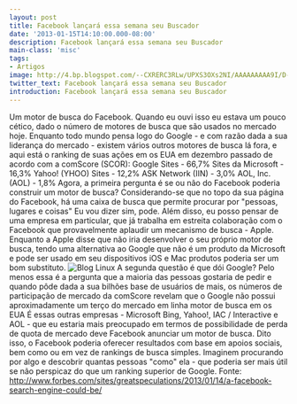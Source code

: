 ```yaml
---
layout: post
title: Facebook lançará essa semana seu Buscador
date: '2013-01-15T14:10:00.000-08:00'
description: Facebook lançará essa semana seu Buscador
main-class: 'misc'
tags:
- Artigos
image: http://4.bp.blogspot.com/--CXRERC3RLw/UPXS3OXs2NI/AAAAAAAAA9I/D-_fW2BbYQY/s72-c/facebook-buscador.jpg
twitter_text: Facebook lançará essa semana seu Buscador
introduction: Facebook lançará essa semana seu Buscador
---
```

Um motor de busca do Facebook. Quando eu ouvi isso eu estava um pouco cético, dado o número de motores de busca que são usados ​​no mercado hoje. Enquanto todo mundo pensa logo do Google - e com razão dada a sua liderança do mercado - existem vários outros motores de busca lá fora, e aqui está o ranking de suas ações em os EUA em dezembro passado de acordo com a comScore (SCOR):
 Google Sites - 66,7%
 Sites da Microsoft - 16,3%
 Yahoo! (YHOO) Sites - 12,2%
 ASK Network (IIN) - 3,0%
 AOL, Inc. (AOL) - 1,8%
Agora, a primeira pergunta é se ou não do Facebook poderia construir um motor de busca? Considerando-se que no topo da sua página do Facebook, há uma caixa de busca que permite procurar por "pessoas, lugares e coisas" Eu vou dizer sim, pode. Além disso, eu posso pensar de uma empresa em particular, que já trabalha em estreita colaboração com o Facebook que provavelmente aplaudir um mecanismo de busca - Apple. Enquanto a Apple disse que não iria desenvolver o seu próprio motor de busca, tendo uma alternativa ao Google que não é um produto da Microsoft e pode ser usado em seu dispositivos iOS e Mac produtos poderia ser um bom substituto.
![Blog Linux](http://1.bp.blogspot.com/-PnqeWOtnr3M/UPXTWUuFpxI/AAAAAAAAA9Q/lVBU2G1-8uA/s400/facebook-event-invite.jpg "Blog Linux")
A segunda questão é que dói Google? Pelo menos essa é a pergunta que a maioria das pessoas gostaria de pedir e quando pôde dada a sua bilhões base de usuários de mais, os números de participação de mercado da comScore revelam que o Google não possui aproximadamente um terço do mercado em linha motor de busca em os EUA É essas outras empresas - Microsoft Bing, Yahoo!, IAC / Interactive e AOL - que eu estaria mais preocupado em termos de possibilidade de perda de quota de mercado deve Facebook anunciar um motor de busca. Dito isso, o Facebook poderia oferecer resultados com base em apoios sociais, bem como ou em vez de rankings de busca simples. Imaginem procurando por algo e descobrir quantas pessoas "como" ela - que poderia ser mais útil se não perspicaz do que um ranking superior de Google.
Fonte: http://www.forbes.com/sites/greatspeculations/2013/01/14/a-facebook-search-engine-could-be/ 

